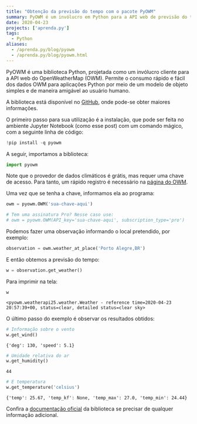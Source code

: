 ```yaml
---
title: "Obtenção da previsão do tempo com o pacote PyOWM"
summary: PyOWM é um invólucro em Python para a API web de previsão do tempo OpenWeatherMap.
date: 2020-04-23
projects: ['aprenda.py']
tags:
  - Python
aliases:
  - /aprenda.py/blog/pyowm
  - /aprenda.py/blog/pyowm.html
---
```


PyOWM é uma biblioteca Python, projetada como um invólucro cliente para a API web do OpenWeatherMap (OWM).
Permite o consumo rápido e fácil dos dados OWM para aplicações Python por meio de um modelo de objeto simples e de maneira amigável ao usuário humano.

A biblioteca está disponível no [GitHub](https://github.com/csparpa/pyowm), onde pode-se obter maiores informações.

O primeiro passo para sua utilização é a instalação, que pode ser feita no ambiente Jupyter Notebook (como esse post) com um comando mágico, com a seguinte linha de código:


```python
!pip install -q pyowm
```

A seguir, importamos a biblioteca:


```python
import pyowm
```

Note que o provedor de dados climáticos é grátis, mas requer uma chave de acesso. Para tanto, um rápido registro é necessário na [página do OWM](https://home.openweathermap.org/users/sign_up).

Uma vez que se tenha a chave, informamos ela ao programa:


```python
owm = pyowm.OWM('sua-chave-aqui')

# Tem uma assinatura Pro? Nesse caso use:
# owm = pyowm.OWM(API_key='sua-chave-aqui', subscription_type='pro')
```

Podemos fazer uma observação informando o local pretendido, por exemplo:


```python
observation = owm.weather_at_place('Porto Alegre,BR')
```

E então obtemos a previsão do tempo:


```python
w = observation.get_weather()
```

Para imprimir na tela:

```
w
```




    <pyowm.weatherapi25.weather.Weather - reference time=2020-04-23 20:57:39+00, status=clear, detailed status=clear sky>



O último passo do exemplo é observar os resultados obtidos:


```python
# Informação sobre o vento
w.get_wind()
```




    {'deg': 130, 'speed': 5.1}




```python
# Umidade relativa do ar
w.get_humidity()
```




    44




```python
# E temperatura
w.get_temperature('celsius')
```




    {'temp': 25.67, 'temp_kf': None, 'temp_max': 27.0, 'temp_min': 24.44}



Confira a [documentação oficial](https://pyowm.readthedocs.io/en/latest/) da biblioteca se precisar de qualquer informação adicional.
